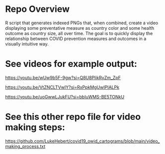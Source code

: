 # Repo Overview
R script that generates indexed PNGs that, when combined, create a video displaying some preventative measure as country color and some health outcome as country size, all over time. The goal is to quickly display the relationship between COVID prevention measures and outcomes in a visually intuitive way.

# See videos for example output:

https://youtu.be/wUw9b5F-9gw?si=Q8U8PlikRyZm_ZpF

https://youtu.be/VtZNCLTVwIY?si=RxPpkMgUwIPIALPk

https://youtu.be/uoGwwLJukFU?si=bbIuWMS-BE5TONkU

# See this other repo file for video making steps:

https://github.com/LukeHebert/covid19_owid_cartograms/blob/main/video_making_process.txt
